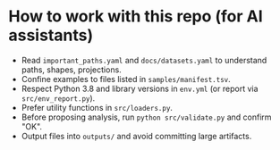 # How to work with this repo (for AI assistants)
- Read `important_paths.yaml` and `docs/datasets.yaml` to understand paths, shapes, projections.
- Confine examples to files listed in `samples/manifest.tsv`.
- Respect Python 3.8 and library versions in `env.yml` (or report via `src/env_report.py`).
- Prefer utility functions in `src/loaders.py`.
- Before proposing analysis, run `python src/validate.py` and confirm "OK".
- Output files into `outputs/` and avoid committing large artifacts.

